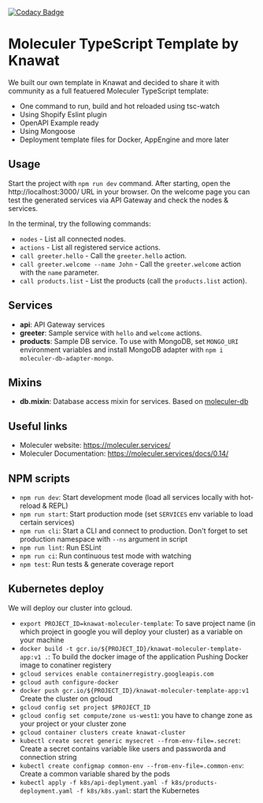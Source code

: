 [![Codacy Badge](https://app.codacy.com/project/badge/Grade/f395d979637144eb85dec003a3346aaf)](https://www.codacy.com/gh/Knawat/knawat-moleculer-template?utm_source=github.com&amp;utm_medium=referral&amp;utm_content=Knawat/knawat-moleculer-template&amp;utm_campaign=Badge_Grade)

# Moleculer TypeScript Template by Knawat
We built our own template in Knawat and decided to share it with community as a full featuered Moleculer TypeScript template:
- One command to run, build and hot reloaded using tsc-watch
- Using Shopify Eslint plugin
- OpenAPI Example ready
- Using Mongoose
- Deployment template files for Docker, AppEngine and more later

## Usage
Start the project with `npm run dev` command.
After starting, open the http://localhost:3000/ URL in your browser.
On the welcome page you can test the generated services via API Gateway and check the nodes & services.

In the terminal, try the following commands:
- `nodes` - List all connected nodes.
- `actions` - List all registered service actions.
- `call greeter.hello` - Call the `greeter.hello` action.
- `call greeter.welcome --name John` - Call the `greeter.welcome` action with the `name` parameter.
- `call products.list` - List the products (call the `products.list` action).


## Services
- **api**: API Gateway services
- **greeter**: Sample service with `hello` and `welcome` actions.
- **products**: Sample DB service. To use with MongoDB, set `MONGO_URI` environment variables and install MongoDB adapter with `npm i moleculer-db-adapter-mongo`.

## Mixins
- **db.mixin**: Database access mixin for services. Based on [moleculer-db](https://github.com/moleculerjs/moleculer-db#readme)


## Useful links

- Moleculer website: https://moleculer.services/
- Moleculer Documentation: https://moleculer.services/docs/0.14/

## NPM scripts

- `npm run dev`: Start development mode (load all services locally with hot-reload & REPL)
- `npm run start`: Start production mode (set `SERVICES` env variable to load certain services)
- `npm run cli`: Start a CLI and connect to production. Don't forget to set production namespace with `--ns` argument in script
- `npm run lint`: Run ESLint
- `npm run ci`: Run continuous test mode with watching
- `npm test`: Run tests & generate coverage report

## Kubernetes deploy
We will deploy our cluster into gcloud.

-  `export PROJECT_ID=knawat-moleculer-template`: To save project name (in which project in google you will deploy your cluster) as a variable on your machine
-  `docker build -t gcr.io/${PROJECT_ID}/knawat-moleculer-template-app:v1 .`: To build the docker image of the application
Pushing Docker image to conatiner registery
-  `gcloud services enable containerregistry.googleapis.com`
-  `gcloud auth configure-docker`
-  `docker push gcr.io/${PROJECT_ID}/knawat-moleculer-template-app:v1`
Create the cluster on gcloud
-  `gcloud config set project $PROJECT_ID`
-  `gcloud config set compute/zone us-west1`: you have to change zone as your project or your cluster zone
-  `gcloud container clusters create knawat-cluster`
-  `kubectl create secret generic mysecret --from-env-file=.secret`: Create a secret contains variable like users and passworda and connection string
-  `kubectl create configmap common-env --from-env-file=.common-env`: Create a common variable shared by the pods
-  `kubectl apply -f k8s/api-deplyment.yaml -f k8s/products-deployment.yaml -f k8s/k8s.yaml`: start the Kubernetes






